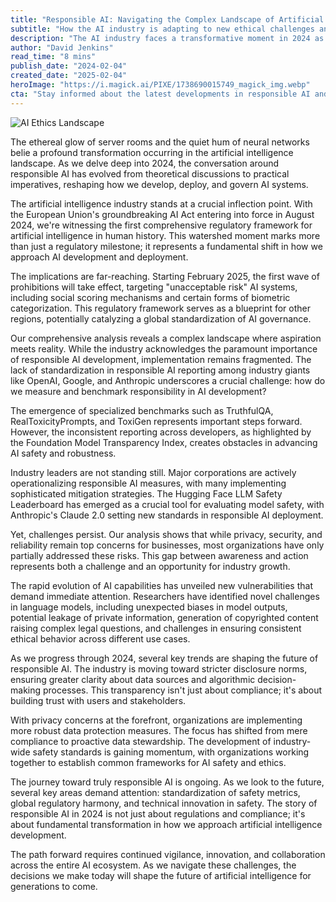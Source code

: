 ```yaml
---
title: "Responsible AI: Navigating the Complex Landscape of Artificial Intelligence Ethics in 2024"
subtitle: "How the AI industry is adapting to new ethical challenges and regulatory frameworks"
description: "The AI industry faces a transformative moment in 2024 as responsible AI development moves from theory to practice. With new regulations like the EU AI Act and emerging safety challenges, organizations are adapting to balance innovation with ethical considerations. This comprehensive analysis explores the current state of AI ethics and governance."
author: "David Jenkins"
read_time: "8 mins"
publish_date: "2024-02-04"
created_date: "2025-02-04"
heroImage: "https://i.magick.ai/PIXE/1738690015749_magick_img.webp"
cta: "Stay informed about the latest developments in responsible AI and industry best practices. Follow us on LinkedIn for expert insights and analysis on the evolving landscape of AI ethics and governance."
---
```


![AI Ethics Landscape](https://images.magick.ai/responsible-ai-ethics-2024.jpg)

The ethereal glow of server rooms and the quiet hum of neural networks belie a profound transformation occurring in the artificial intelligence landscape. As we delve deep into 2024, the conversation around responsible AI has evolved from theoretical discussions to practical imperatives, reshaping how we develop, deploy, and govern AI systems.

The artificial intelligence industry stands at a crucial inflection point. With the European Union's groundbreaking AI Act entering into force in August 2024, we're witnessing the first comprehensive regulatory framework for artificial intelligence in human history. This watershed moment marks more than just a regulatory milestone; it represents a fundamental shift in how we approach AI development and deployment.

The implications are far-reaching. Starting February 2025, the first wave of prohibitions will take effect, targeting "unacceptable risk" AI systems, including social scoring mechanisms and certain forms of biometric categorization. This regulatory framework serves as a blueprint for other regions, potentially catalyzing a global standardization of AI governance.

Our comprehensive analysis reveals a complex landscape where aspiration meets reality. While the industry acknowledges the paramount importance of responsible AI development, implementation remains fragmented. The lack of standardization in responsible AI reporting among industry giants like OpenAI, Google, and Anthropic underscores a crucial challenge: how do we measure and benchmark responsibility in AI development?

The emergence of specialized benchmarks such as TruthfulQA, RealToxicityPrompts, and ToxiGen represents important steps forward. However, the inconsistent reporting across developers, as highlighted by the Foundation Model Transparency Index, creates obstacles in advancing AI safety and robustness.

Industry leaders are not standing still. Major corporations are actively operationalizing responsible AI measures, with many implementing sophisticated mitigation strategies. The Hugging Face LLM Safety Leaderboard has emerged as a crucial tool for evaluating model safety, with Anthropic's Claude 2.0 setting new standards in responsible AI deployment.

Yet, challenges persist. Our analysis shows that while privacy, security, and reliability remain top concerns for businesses, most organizations have only partially addressed these risks. This gap between awareness and action represents both a challenge and an opportunity for industry growth.

The rapid evolution of AI capabilities has unveiled new vulnerabilities that demand immediate attention. Researchers have identified novel challenges in language models, including unexpected biases in model outputs, potential leakage of private information, generation of copyrighted content raising complex legal questions, and challenges in ensuring consistent ethical behavior across different use cases.

As we progress through 2024, several key trends are shaping the future of responsible AI. The industry is moving toward stricter disclosure norms, ensuring greater clarity about data sources and algorithmic decision-making processes. This transparency isn't just about compliance; it's about building trust with users and stakeholders.

With privacy concerns at the forefront, organizations are implementing more robust data protection measures. The focus has shifted from mere compliance to proactive data stewardship. The development of industry-wide safety standards is gaining momentum, with organizations working together to establish common frameworks for AI safety and ethics.

The journey toward truly responsible AI is ongoing. As we look to the future, several key areas demand attention: standardization of safety metrics, global regulatory harmony, and technical innovation in safety. The story of responsible AI in 2024 is not just about regulations and compliance; it's about fundamental transformation in how we approach artificial intelligence development.

The path forward requires continued vigilance, innovation, and collaboration across the entire AI ecosystem. As we navigate these challenges, the decisions we make today will shape the future of artificial intelligence for generations to come.